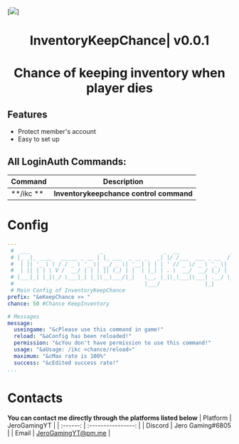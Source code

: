 [![](https://poggit.pmmp.io/shield.state/InventoryKeepChance)]
<div align="center">
<h1>InventoryKeepChance| v0.0.1<h1>
<p>Chance of keeping inventory when player dies</p>
</div>

## Features
- Protect member's account
- Easy to set up
 
## All LoginAuth Commands:

| **Command** | **Description** |
| --- | --- |
| **/ikc ** | **Inventorykeepchance control command** |
 
# Config
```yaml
---
 #  ___                      _                   _  __                ____ _                          
 # |_ _|_ ____   _____ _ __ | |_ ___  _ __ _   _| |/ /___  ___ _ __  / ___| |__   __ _ _ __   ___ ___ 
 #  | || '_ \ \ / / _ \ '_ \| __/ _ \| '__| | | | ' // _ \/ _ \ '_ \| |   | '_ \ / _` | '_ \ / __/ _ \
 #  | || | | \ V /  __/ | | | || (_) | |  | |_| | . \  __/  __/ |_) | |___| | | | (_| | | | | (_|  __/
 # |___|_| |_|\_/ \___|_| |_|\__\___/|_|   \__, |_|\_\___|\___| .__/ \____|_| |_|\__,_|_| |_|\___\___|
 #                                         |___/              |_|                                     
 # Main Config of InventoryKeepChance
prefix: "&eKeepChance >> "
chance: 50 #Chance KeepInventory

# Messages
message:
  useingame: "&cPlease use this command in game!"
  reload: "&aConfig has been reloaded!"
  permission: "&cYou don't have permission to use this command!"
  usage: "&aUsage: /ikc <chance/reload>"
  maximum: "&cMax rate is 100%"
  success: "&cEdited success rate!"
...
```

# Contacts
**You can contact me directly through the platforms listed below**
| Platform | JeroGamingYT             |
| :------: | :----------------: |
| Discord  | Jero Gaming#6805        |
| Email    | JeroGamingYT@pm.me       |
